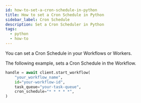 ```yaml
---
id: how-to-set-a-cron-schedule-in-python
title: How to set a Cron Schedule in Python
sidebar_label: Cron Schedule
description: Set a Cron Scheduler in Python
tags:
  - python
  - how-to
---
```


You can set a Cron Schedule in your Workflows or Workers.

The following example, sets a Cron Schedule in the Workflow.

```python
handle = await client.start_workflow(
    "your_workflow_name",
    id="your-workflow-id",
    task_queue="your-task-queue",
    cron_schedule="* * * * *",
)
```

